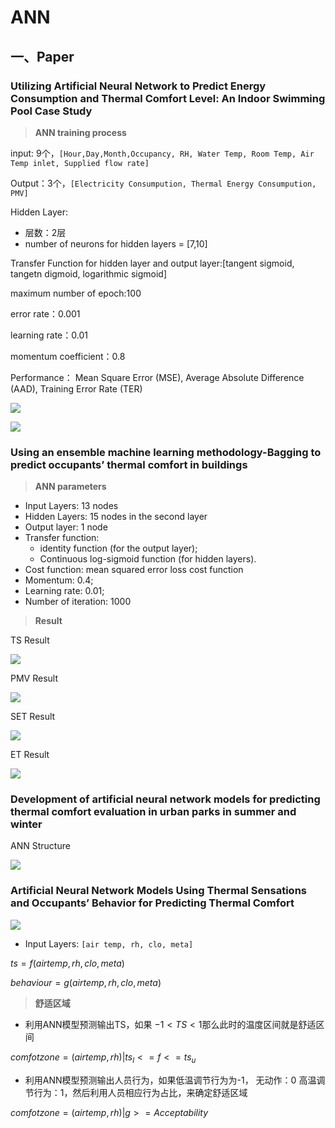 # ANN

## 一、Paper

### Utilizing Artificial Neural Network to Predict Energy Consumption and Thermal Comfort Level: An Indoor Swimming Pool Case Study

> **ANN training process**

input: 9个，`[Hour,Day,Month,Occupancy, RH, Water Temp, Room Temp, Air Temp inlet, Supplied flow rate]`

Output：3个，`[Electricity Consumpution, Thermal Energy Consumpution, PMV]`


Hidden Layer: 
- 层数：2层
- number of neurons for hidden layers = [7,10]


Transfer Function for hidden layer and output layer:[tangent sigmoid, tangetn digmoid, logarithmic sigmoid]

maximum number of epoch:100

error rate：0.001

learning rate：0.01

momentum coefficient：0.8

Performance： Mean Square Error (MSE), Average Absolute Difference
(AAD), Training Error Rate (TER)

![](pic/ANN-Swimming%20Pool.png)

![](pic/ANN-Swimming%20Pool%20Result.png)


### Using an ensemble machine learning methodology-Bagging to predict occupants’ thermal comfort in buildings

> **ANN parameters**

- Input Layers: 13 nodes 
- Hidden Layers: 15 nodes in the second layer
- Output layer: 1 node
- Transfer function: 
  - identity function (for the output layer);
  - Continuous log-sigmoid function (for hidden layers).
- Cost function: mean squared error loss cost function
- Momentum: 0.4; 
- Learning rate: 0.01;
- Number of iteration: 1000


> **Result**

TS Result

![](pic/ensemble%20compare-TS.png)

PMV Result

![](pic/ensemble%20compare-PMV.png)

SET Result

![](pic/ensemble%20compare-SET.png)

ET Result

![](pic/ensemble%20compare-ET.png)


### Development of artificial neural network models for predicting thermal comfort evaluation in urban parks in summer and winter

ANN Structure

![](pic/ANN-Summer%20and%20Winter.png)


### Artificial Neural Network Models Using Thermal Sensations and Occupants’ Behavior for Predicting Thermal Comfort

![](pic/ANN-4.png)

- Input Layers: `[air temp, rh, clo, meta]`

$ts = f(air temp, rh, clo, meta)$

$behaviour = g(air temp, rh, clo, meta)$

> **舒适区域**

- 利用ANN模型预测输出TS，如果 $-1<TS<1$那么此时的温度区间就是舒适区间

$comfot zone = {(air temp, rh) | ts_l <= f <= ts_u}$

- 利用ANN模型预测输出人员行为，如果低温调节行为为-1， 无动作：0 高温调节行为：1，然后利用人员相应行为占比，来确定舒适区域

$comfot zone = {(air temp, rh) | g >= Acceptability}$

